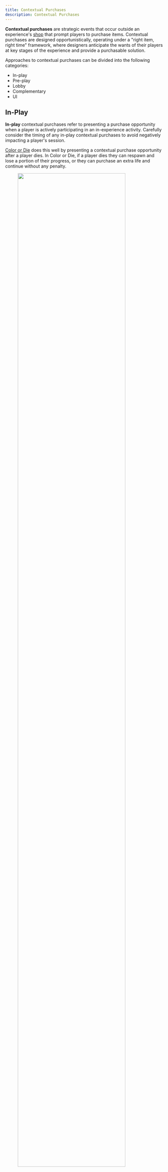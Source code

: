 ```yaml
---
title: Contextual Purchases
description: Contextual Purchases
---
```


**Contextual purchases** are strategic events that occur outside an experience's [shop](https://create.roblox.com/docs/production/game-design/monetization-foundations) that prompt players to purchase items. Contextual purchases are designed opportunistically, operating under a "right item, right time" framework, where designers anticipate the wants of their players at key stages of the experience and provide a purchasable solution.

Approaches to contextual purchases can be divided into the following categories:

- In-play
- Pre-play
- Lobby
- Complementary
- UI

## In-Play

**In-play** contextual purchases refer to presenting a purchase opportunity when a player is actively participating in an in-experience activity. Carefully consider the timing of any in-play contextual purchases to avoid negatively impacting a player's session.

[Color or Die](https://www.roblox.com/games/12931609417/Color-or-Die) does this well by presenting a contextual purchase opportunity after a player dies. In Color or Die, if a player dies they can respawn and lose a portion of their progress, or they can purchase an extra life and continue without any penalty.

<GridContainer numColumns="2">
  <figure>
    <img src="../../assets/game-design/contextual-purchases/contextual-purchases-1.png" width="90%"/>
    <figcaption>In-play contextual purchase opportunity.</figcaption>
  </figure>
  <figure>
    <img src="../../assets/game-design/contextual-purchases/contextual-purchases-2.png" width="120%"/>
    <figcaption>"Buy Robux" purchase flow.</figcaption>
  </figure>
</GridContainer>

This approach mimics the "continue countdown" option used by traditional arcade games. Make sure that your in-play contextual purchase opportunities account for players having time to finish the entire "buy Robux" purchase flow, which can take several seconds to complete. If it isn't feasible to design gameplay pauses to accommodate these transactions taking place, in-play contextual purchases might not be appropriate for your experience.

## Pre-Play

**Pre-play** contextual purchases refer to presenting a purchase opportunity when a player is waiting to participate in an in-experience activity. This often occurs in instance-based experiences where gameplay occurs in isolated and repeated loops.

[Doors](https://www.roblox.com/games/6516141723/DOORS) does this well by presenting players with pre-play contextual purchase opportunity before each round in the Pre-Run Shop. In _Doors_, the shop in the lobby only sells Knobs, the in-game currency, explicitly telling players that it's "used to purchase items before each run".

Before each run, after exiting the lobby, players enter an elevator, where they're presented with an opportunity to spend their Knobs on consumable items that will aid them in the coming instance of gameplay. The Pre-Run Shop clearly states the benefits of each item, and is intentionally placed to provide a convenient and focused pre-play contextual purchase experience.

<GridContainer numColumns="2">
  <figure>
    <img src="../../assets/game-design/contextual-purchases/contextual-purchases-3.png" width="100%"/>
    <figcaption>*Doors* Lobby shop</figcaption>
  </figure>
  <figure>
    <img src="../../assets/game-design/contextual-purchases/contextual-purchases-4.png" width="100%"/>
    <figcaption>Pre-play contextual purchase opportunity</figcaption>
  </figure>
</GridContainer>

## Lobby

**Lobby** contextual purchases intentionally leverage the social aspect of a lobby to incentivize players to purchase items. This is often done by having the shop be a 3D object in the experience that advertises wares, sales, and store related events to multiple players at once. This technique can be seen in [Super Striker League](https://www.roblox.com/games/3360853050/Super-Striker-League), where the lobby is frequently full of players.

  <figure>
  <img src="../../assets/game-design/contextual-purchases/contextual-purchases-5.png" width="70%"/>
    <figcaption>*Super Striker League* Lobby. </figcaption>
  </figure>

If utilizing lobby contextual purchases in your experience, ensure your players understand whether the items displayed in the 3D object are all of the items available for purchase. If additional items are available for purchase elsewhere, consider having the lobby contextual purchase interaction open up the main shop of the experience.

<GridContainer numColumns="2">
  <figure>
    <img src="../../assets/game-design/contextual-purchases/contextual-purchases-6.png" width="80%"/>
    <figcaption>Lobby contextual purchase opportunity.</figcaption>
  </figure>
  <figure>
    <img src="../../assets/game-design/contextual-purchases/contextual-purchases-7.png" width="100%"/>
    <figcaption>Full *Super Striker League* shop.</figcaption>
  </figure>
</GridContainer>

## Complementary

**Complementary** contextual purchases are opportunities for players to purchase multiple items that have related effects. In [Bee Swarm Simulator](https://www.roblox.com/games/1537690962/Bee-Swarm-Simulator), players collect pollen to convert into honey. The store sells a Bee Pollen Pass, which enables players to collect twice the normal amount of pollen, and offers a Honey Speed Pass right below it, which enables players to convert pollen into honey at twice the rate.

<figure>
  <img src="../../assets/game-design/contextual-purchases/contextual-purchases-8.png" width="50%"/>
    <figcaption>*Bee Swarm Simulator* shop. </figcaption>
  </figure>

A complementary contextual purchase opportunity would be to prompt the player to also purchase the other pass they didn't initially choose, due to the passes' complementary nature. Communicating the complementary nature of two or more items in a shop can also be helpful for newer players learning about the experience.

Be thoughtful about how many sales prompts you decide to use. Using this strategy for every possible complementary item might distract from players' browsing experience and from their immersion in the environment. To alleviate the risk of overusing complementary messaging, consider packaging some of the items together in a [Bundle](monetization-foundations.md#bundles).

## UI

Contextual cues in the **UI** can take a variety of forms and can be versatile tools in recommending purchases. Common UI purchase opportunities are communicated through badges, event windows, and announcements.

  <figure>
  <img src="../../assets/game-design/contextual-purchases/contextual-purchases-9.png" width="70%"/>
    <figcaption>UI shop badge in *BotClash Simulator*. </figcaption>
  </figure>

Loading screens offer prominent space to display a purchase opportunity when players' attention is focused and not yet distracted by other UI elements or gameplay. If you choose to use a space like this for purchase offers, make sure you also provide sufficient context for the player to properly gauge the value of the item. It wouldn't be appropriate to have a [Starter Pack](monetization-foundations.md#starter-packs) appear on the loading screen the very first time a player loads the game, but it could be become appropriate in future sessions.

 <figure>
  <img src="../../assets/game-design/contextual-purchases/contextual-purchases-12.png" width="70%"/>
    <figcaption>Loading screen purchase opportunity in *Adopt Me*. </figcaption>
  </figure>

A basic modal offer is also commonly used to promote items and features. In _Adopt Me_, the player is offered a Modern Mansion when looking around their basic house after starting their play session. When using modals like these, be sure to implement logic that prevents multiple modals from layering on top of each other so your UI remains clear and effective.

<figure>
  <img src="../../assets/game-design/contextual-purchases/contextual-purchases-13.png" width="70%"/>
    <figcaption>Modal offer in *Adopt Me*. </figcaption>
  </figure>

For more about UI and UX design, see [UI and UX](../../production/game-design/ui-ux-design.md).
